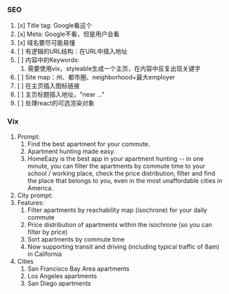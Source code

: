 ### SEO

1. [x] Title tag: Google看这个
1. [x] Meta: Google不看，但是用户会看
1. [x] 域名要尽可能易懂
1. [ ] 有逻辑的URL结构：在URL中插入地址
1. [ ] 内容中的Keywords: 
    1. 需要使用vix，styleable生成一个主页，在内容中反复出现关键字
1. [ ] Site map：州、都市圈、neighborhood+最大employer
1. [ ] 在主页插入图标链接
1. [ ] 主页标题插入地址，"near ..."
1. [ ] 处理react的可选渲染对象

### Vix

1. Prompt:
    1. Find the best apartment for your commute.
    1. Apartment hunting made easy.
    1. HomeEazy is the best app in your apartment hunting -- in one minute, you can filter the apartments by commute time to your school / working place, check the price distribution, filter and find the place that belongs to you, even in the most unaffordable cities in America.
1. City prompt:
1. Features:
    1. Filter apartments by reachability map (isochrone) for your daily commute
    1. Price distribution of apartments within the isochrone (so you can filter by price)
    1. Sort apartments by commute time
    1. Now supporting transit and driving (including typical traffic of 8am) in California
1. Cities
    1. San Francisco Bay Area apartments
    1. Los Angeles apartments
    1. San Diego apartments
